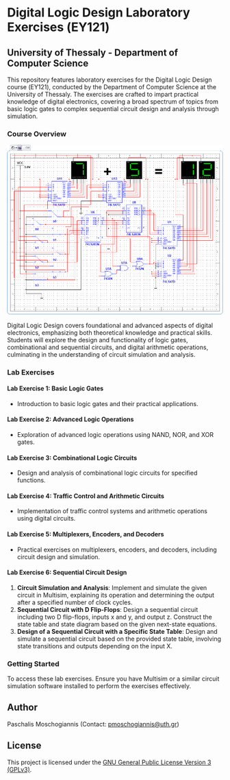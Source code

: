 # Digital Logic Design Laboratory Exercises (ΕΥ121)

## University of Thessaly - Department of Computer Science

This repository features laboratory exercises for the Digital Logic Design course (ΕΥ121), conducted by the Department of Computer Science at the University of Thessaly. The exercises are crafted to impart practical knowledge of digital electronics, covering a broad spectrum of topics from basic logic gates to complex sequential circuit design and analysis through simulation.

### Course Overview

![Alt Text](output.gif)

Digital Logic Design covers foundational and advanced aspects of digital electronics, emphasizing both theoretical knowledge and practical skills. Students will explore the design and functionality of logic gates, combinational and sequential circuits, and digital arithmetic operations, culminating in the understanding of circuit simulation and analysis.

### Lab Exercises

#### Lab Exercise 1: Basic Logic Gates

- Introduction to basic logic gates and their practical applications.

#### Lab Exercise 2: Advanced Logic Operations

- Exploration of advanced logic operations using NAND, NOR, and XOR gates.

#### Lab Exercise 3: Combinational Logic Circuits

- Design and analysis of combinational logic circuits for specified functions.

#### Lab Exercise 4: Traffic Control and Arithmetic Circuits

- Implementation of traffic control systems and arithmetic operations using digital circuits.

#### Lab Exercise 5: Multiplexers, Encoders, and Decoders

- Practical exercises on multiplexers, encoders, and decoders, including circuit design and simulation.

#### Lab Exercise 6: Sequential Circuit Design

1. **Circuit Simulation and Analysis**: Implement and simulate the given circuit in Multisim, explaining its operation and determining the output after a specified number of clock cycles.
2. **Sequential Circuit with D Flip-Flops**: Design a sequential circuit including two D flip-flops, inputs x and y, and output z. Construct the state table and state diagram based on the given next-state equations.
3. **Design of a Sequential Circuit with a Specific State Table**: Design and simulate a sequential circuit based on the provided state table, involving state transitions and outputs depending on the input X.

### Getting Started

To access these lab exercises. Ensure you have Multisim or a similar circuit simulation software installed to perform the exercises effectively.

## Author
Paschalis Moschogiannis (Contact: pmoschogiannis@uth.gr)

## License

This project is licensed under the [GNU General Public License Version 3 (GPLv3)](LICENSE).
